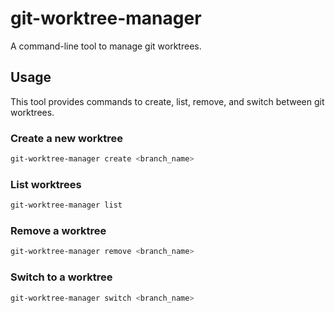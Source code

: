 # git-worktree-manager

A command-line tool to manage git worktrees.

## Usage

This tool provides commands to create, list, remove, and switch between git worktrees.

### Create a new worktree

```bash
git-worktree-manager create <branch_name>
```

### List worktrees

```bash
git-worktree-manager list
```

### Remove a worktree

```bash
git-worktree-manager remove <branch_name>
```

### Switch to a worktree

```bash
git-worktree-manager switch <branch_name>
```
